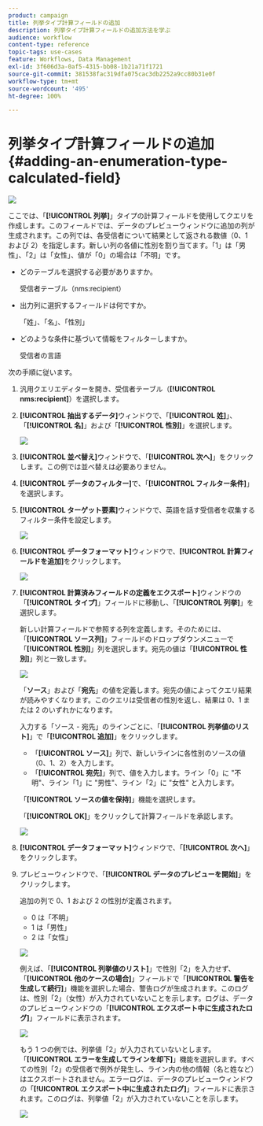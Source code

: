 ```yaml
---
product: campaign
title: 列挙タイプ計算フィールドの追加
description: 列挙タイプ計算フィールドの追加方法を学ぶ
audience: workflow
content-type: reference
topic-tags: use-cases
feature: Workflows, Data Management
exl-id: 3f606d3a-0af5-4315-bb08-1b21a71f1721
source-git-commit: 381538fac319dfa075cac3db2252a9cc80b31e0f
workflow-type: tm+mt
source-wordcount: '495'
ht-degree: 100%

---
```


# 列挙タイプ計算フィールドの追加 {#adding-an-enumeration-type-calculated-field}

![](../../assets/v7-only.svg)

ここでは、「**[!UICONTROL 列挙]**」タイプの計算フィールドを使用してクエリを作成します。このフィールドでは、データのプレビューウィンドウに追加の列が生成されます。この列では、各受信者について結果として返される数値（0、1 および 2）を指定します。新しい列の各値に性別を割り当てます。「1」は「男性」、「2」は「女性」、値が「0」の場合は「不明」です。

* どのテーブルを選択する必要がありますか。

   受信者テーブル（nms:recipient）

* 出力列に選択するフィールドは何ですか。

   「姓」、「名」、「性別」

* どのような条件に基づいて情報をフィルターしますか。

   受信者の言語

次の手順に従います。

1. 汎用クエリエディターを開き、受信者テーブル（**[!UICONTROL nms:recipient]**）を選択します。
1. **[!UICONTROL 抽出するデータ]**&#x200B;ウィンドウで、「**[!UICONTROL 姓]**」、「**[!UICONTROL 名]**」および「**[!UICONTROL 性別]**」を選択します。

   ![](assets/query_editor_nveau_73.png)

1. **[!UICONTROL 並べ替え]**&#x200B;ウィンドウで、「**[!UICONTROL 次へ]**」をクリックします。この例では並べ替えは必要ありません。
1. **[!UICONTROL データのフィルター]**&#x200B;で、「**[!UICONTROL フィルター条件]**」を選択します。
1. **[!UICONTROL ターゲット要素]**&#x200B;ウィンドウで、英語を話す受信者を収集するフィルター条件を設定します。

   ![](assets/query_editor_nveau_74.png)

1. **[!UICONTROL データフォーマット]**&#x200B;ウィンドウで、**[!UICONTROL 計算フィールドを追加]**&#x200B;をクリックします。

   ![](assets/query_editor_nveau_75.png)

1. **[!UICONTROL 計算済みフィールドの定義をエクスポート]**&#x200B;ウィンドウの「**[!UICONTROL タイプ]**」フィールドに移動し、「**[!UICONTROL 列挙]**」を選択します。

   新しい計算フィールドで参照する列を定義します。そのためには、「**[!UICONTROL ソース列]**」フィールドのドロップダウンメニューで「**[!UICONTROL 性別]**」列を選択します。宛先の値は「**[!UICONTROL 性別]**」列と一致します。

   ![](assets/query_editor_nveau_76.png)

   「**ソース**」および「**宛先**」の値を定義します。宛先の値によってクエリ結果が読みやすくなります。このクエリは受信者の性別を返し、結果は 0、1 または 2 のいずれかになります。

   入力する「ソース - 宛先」のラインごとに、「**[!UICONTROL 列挙値のリスト]**」で「**[!UICONTROL 追加]**」をクリックします。

   * 「**[!UICONTROL ソース]**」列で、新しいラインに各性別のソースの値（0、1、2）を入力します。
   * 「**[!UICONTROL 宛先]**」列で、値を入力します。ライン「0」に &quot;不明&quot;、ライン「1」に &quot;男性&quot;、ライン「2」に &quot;女性&quot; と入力します。

   「**[!UICONTROL ソースの値を保持]**」機能を選択します。

   「**[!UICONTROL OK]**」をクリックして計算フィールドを承認します。

   ![](assets/query_editor_nveau_77.png)

1. **[!UICONTROL データフォーマット]**&#x200B;ウィンドウで、「**[!UICONTROL 次へ]**」をクリックします。
1. プレビューウィンドウで、「**[!UICONTROL データのプレビューを開始]**」をクリックします。

   追加の列で 0、1 および 2 の性別が定義されます。

   * 0 は「不明」
   * 1 は「男性」
   * 2 は「女性」

   ![](assets/query_editor_nveau_78.png)

   例えば、「**[!UICONTROL 列挙値のリスト]**」で性別「2」を入力せず、「**[!UICONTROL 他のケースの場合]**」フィールドで「**[!UICONTROL 警告を生成して続行]**」機能を選択した場合、警告ログが生成されます。このログは、性別「2」（女性）が入力されていないことを示します。ログは、データのプレビューウィンドウの「**[!UICONTROL エクスポート中に生成されたログ]**」フィールドに表示されます。

   ![](assets/query_editor_nveau_79.png)

   もう 1 つの例では、列挙値「2」が入力されていないとします。「**[!UICONTROL エラーを生成してラインを却下]**」機能を選択します。すべての性別「2」の受信者で例外が発生し、ライン内の他の情報（名と姓など）はエクスポートされません。エラーログは、データのプレビューウィンドウの「**[!UICONTROL エクスポート中に生成されたログ]**」フィールドに表示されます。このログは、列挙値「2」が入力されていないことを示します。

   ![](assets/query_editor_nveau_80.png)
